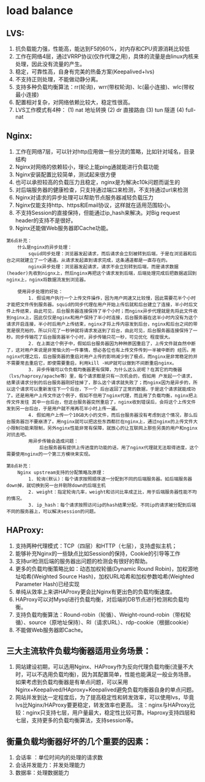 # load balance

## LVS:
1. 抗负载能力强，性能高，能达到F5的60%，对内存和CPU资源消耗比较低
2. 工作在网络4层，通过VRRP协议(仅作代理之用)，具体的流量是由linux内核来处理，因此没有流量的产生。
3. 稳定，可靠性高，自身有完美的热备方案(Keepalived+lvs)
4. 不支持正则处理，不能做动静分离。
5. 支持多种负载均衡算法：rr(轮询)，wrr(带权轮询)、lc(最小连接)、wlc(带权最小连接)
6. 配置相对复杂，对网络依赖比较大，稳定性很高。
7. LVS工作模式有4种：
    (1) nat 地址转换
    (2) dr 直接路由
    (3) tun 隧道
    (4) full-nat 

## Nginx:
1. 工作在网络7层，可以针对http应用做一些分流的策略，比如针对域名，目录结构
2. Nginx对网络的依赖较小，理论上能ping通就能进行负载功能
3. Nginx安装配置比较简单，测试起来很方便
4. 也可以承担较高的负载压力且稳定，nginx是为解决c10k问题而诞生的
5. 对后端服务器的健康检查，只支持通过端口来检测，不支持通过url来检测
6. Nginx对请求的异步处理可以帮助节点服务器减轻负载压力
7. Nginx仅能支持http、https和Email协议，这样就在适用范围较小。
8. 不支持Session的直接保持，但能通过ip_hash来解决。对Big request header的支持不是很好。
9. Nginx还能做Web服务器即Cache功能。

```
第6点补充：
    什么是nginx的异步处理：
        squid同步处理：浏览器发起请求，而后请求会立刻被转到后端，于是在浏览器和后台之间就建立了一个通道。从请求发起直到请求完成，这条通道都是一直存在的。
        nginx异步处理：浏览器发起请求，请求不会立刻转到后端，而是请求数据(header)先收到nignx上，然后nginx再把这个请求发到后端，后端处理完成后把数据返回到nginx上，nginx将数据流发到浏览器。

    使用异步处理的好处：
        1. 假设用户执行一个上传文件操作，因为用户网速又比较慢，因此需要花半个小时才能把文件传到服务器。squid的同步代理在用户开始上传后就和后台建立了连接，半小时后文件上传结束，由此可见，后台服务器连接保持了半个小时；而nginx异步代理就是先将此文件收到nginx上，因此仅仅是nginx和用户保持了半小时连接，后台服务器在这半小时内没有为这个请求开启连接，半小时后用户上传结束，nginx才将上传内容发到后台，nginx和后台之间的带宽是很充裕的，所以只花了一秒钟就将请求发送到了后台，由此可见，后台服务器连接保持了一秒。同步传输花了后台服务器半个小时，异步传输只花一秒，可见优化 程度很大。
        2. 在上面这个例子中，假如后台服务器因为种种原因重启了，上传文件就自然中断了，这对用户来说是非常恼火的一件事情，想必各位也有上传文件传到一半被中断的 经历。用nginx代理之后，后台服务器的重启对用户上传的影响减少到了极点，而nginx是非常稳定的并不需要常去重启它，即使需要重启，利用kill -HUP就可以做到不间断重启nginx。
        3. 异步传输可以令负载均衡器更有保障，为什么这么说呢？在其它的均衡器（lvs/haproxy/apache等）里，每个请求都是只有一次机会的，假如用 户发起一个请求，结果该请求分到的后台服务器刚好挂掉了，那么这个请求就失败了；而nginx因为是异步的，所以这个请求可以重新发往下一个后台，下一个 后台返回了正常的数据，于是这个请求就能成功了。还是用用户上传文件这个例子，假如不但用了nginx代理，而且用了负载均衡，nginx把上传文件发往 其中一台后台，但这台服务器突然重启了，nginx收到错误后，会将这个上传文件发到另一台后台，于是用户就不用再花半小时上传一遍。
        4. 假如用户上传一个10GB大小的文件，而后台服务器没有考虑到这个情况，那么后台服务器岂不要崩溃了。用nginx就可以把这些东西都拦在nginx上，通过nginx的上传文件大小限制功能来限制，另外nginx性能非常有保障，就放心的让互联网上那些另类的用户和nginx对抗去吧。
        用异步传输会造成问题：
            后台服务器有提供上传进度的功能的话，用了nginx代理就无法取得进度，这个需要使用nginx的一个第三方模块来实现。

第8点补充：
    Nginx upstream支持的分配策略及原理：
        1. 轮询(默认)：每个请求按照顺序逐一分配到不同的后端服务器。如后端服务器down掉，就切换到另一台并剔除down的后端主机
        2. weight：指定轮询几率，weight和访问比率成正比，用于后端服务器性能不均的情况。
        3. ip_hash：每个请求按照访问ip的hash结果分配，不同ip的请求被分配到后端不同的服务器上，可以解决session的问题。
```

## HAProxy:
 1. 支持两种代理模式：TCP（四层）和HTTP（七层），支持虚拟主机；
 2. 能够补充Nginx的一些缺点比如Session的保持，Cookie的引导等工作
 3. 支持url检测后端的服务器出问题的检测会有很好的帮助。
 4. 更多的负载均衡策略比如：动态加权轮循(Dynamic Round Robin)，加权源地址哈希(Weighted Source Hash)，加权URL哈希和加权参数哈希(Weighted Parameter Hash)已经实现
 5. 单纯从效率上来讲HAProxy更会比Nginx有更出色的负载均衡速度。
 6. HAProxy可以对Mysql进行负载均衡，对后端的DB节点进行检测和负载均衡。
 7. 支持负载均衡算法：Round-robin（轮循）、Weight-round-robin（带权轮循）、source（原地址保持）、RI（请求URL）、rdp-cookie（根据cookie）
 8. 不能做Web服务器即Cache。

## 三大主流软件负载均衡器适用业务场景：
 1. 网站建设初期，可以选用Nginx、HAProxy作为反向代理负载均衡(流量不大时，可以不选用负载均衡)，因为其配置简单，性能也能满足一般业务场景。如果考虑到负载均衡器是有单点问题，可以采用Nginx+Keepalived/HAproxy+Keepalived避免负载均衡器自身的单点问题。
 2. 网站并发到达一定程度后，为了提高稳定性和转发效率，可以使用lvs，毕竟lvs比Nginx/HAProxy要更稳定，转发效率也更高。
 注：nginx与HAProxy比较：nginx只支持七层，用户量最大，稳定性比较可靠。Haproxy支持四层和七层，支持更多的负载均衡算法，支持session等。

## 衡量负载均衡器好坏的几个重要的因素：
 1. 会话率 ：单位时间内的处理的请求数
 2. 会话并发能力：并发处理能力
 3. 数据率：处理数据能力